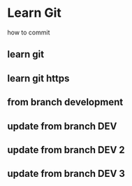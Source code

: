 # Learn Git
how to commit

## learn git

## learn git https

## from branch development
## update from branch DEV
## update from branch DEV 2
## update from branch DEV 3
